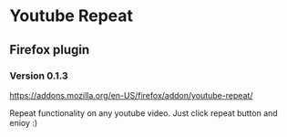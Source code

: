 <h1>Youtube Repeat</h1>
<h2>Firefox plugin</h2>

<h3>Version 0.1.3</h3>
<a href="https://addons.mozilla.org/en-US/firefox/addon/youtube-repeat/">https://addons.mozilla.org/en-US/firefox/addon/youtube-repeat/</a>
<p>Repeat functionality on any youtube video. Just click repeat button and enioy :)</p>
